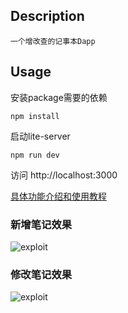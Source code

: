 ## Description
```
一个增改查的记事本Dapp
```

## Usage

安装package需要的依赖
```shell
npm install 
```

启动lite-server
```shell
npm run dev
```
访问
http://localhost:3000 

[具体功能介绍和使用教程](https://blog.csdn.net/qq624202120/article/details/107109468)

### 新增笔记效果
 ![exploit](https://github.com/gaoxt/blogDemo/blob/master/2020/blockchain/note_on_chain/src/images/add_note.gif?raw=true)

### 修改笔记效果
 ![exploit](https://github.com/gaoxt/blogDemo/blob/master/2020/blockchain/note_on_chain/src/images/update_note.gif?raw=true)
